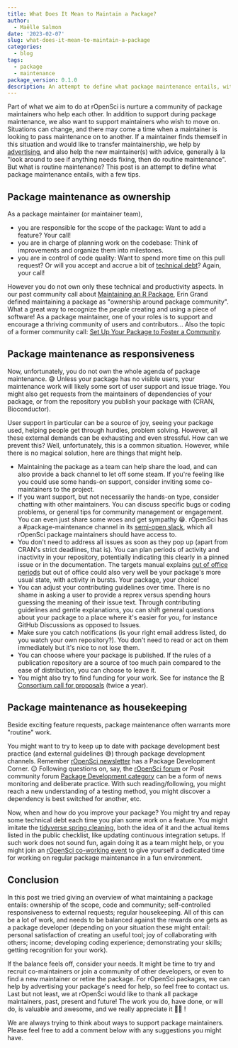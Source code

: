 ```yaml
---
title: What Does It Mean to Maintain a Package?
author:
  - Maëlle Salmon
date: '2023-02-07'
slug: what-does-it-mean-to-maintain-a-package
categories:
  - blog
tags:
  - package
  - maintenance
package_version: 0.1.0
description: An attempt to define what package maintenance entails, with a few tips.
---
```


Part of what we aim to do at rOpenSci is nurture a community of package maintainers who help each other.
In addition to support during package maintenance, we also want to support maintainers who wish to move on. Situations can change, and there may come a time when a maintainer is looking to pass maintenance on to another. If a maintainer finds themself in this situation and would like to transfer maintainership, we help by [advertising](/blog/2022/10/17/maintain-or-co-maintain-an-ropensci-package/), and also help the new maintainer(s) with advice, generally à la "look around to see if anything needs fixing, then do routine maintenance".
But what is routine maintenance? This post is an attempt to define what package maintenance entails, with a few tips.

## Package maintenance as ownership

As a package maintainer (or maintainer team), 

+ you are responsible for the scope of the package: Want to add a feature? Your call!
+ you are in charge of planning work on the codebase: Think of improvements and organize them into milestones.
+ you are in control of code quality: Want to spend more time on this pull request? Or will you accept and accrue a bit of [technical debt](https://en.wikipedia.org/wiki/Technical_debt)? Again, your call!

However you do not own only these technical and productivity aspects.
In our past community call about [Maintaining an R Package](/commcalls/2020-03-18/), Erin Grand defined maintaining a package as "ownership around package community".
What a great way to recognize the _people_ creating and using a piece of software!
As a package maintainer, one of your roles is to support and encourage a thriving community of users and contributors... Also the topic of a former community call: [Set Up Your Package to Foster a Community](/commcalls/apr2021-pkg-community/).

## Package maintenance as responsiveness

Now, unfortunately, you do not own the whole agenda of package maintenance. :sweat_smile:
Unless your package has no visible users, your maintenance work will likely some sort of user support and issue triage.
You might also get requests from the maintainers of dependencies of your package, or from the repository you publish your package with (CRAN, Bioconductor).

User support in particular can be a source of joy, seeing your package used, helping people get through hurdles, problem solving.
However, all these external demands can be exhausting and even stressful.
How can we prevent this?
Well, unfortunately, this is a common situation. However, while there is no magical solution, here are things that might help.

* Maintaining the package as a team can help share the load, and can also provide a back channel to let off some steam. If you're feeling like you could use some hands-on support, consider inviting some co-maintainers to the project.
* If you want support, but not necessarily the hands-on type, consider chatting with other maintainers. You can discuss specific bugs or coding problems, or general tips for community management or engagement. You can even just share some woes and get sympathy 😁. rOpenSci has a #package-maintenance channel in its [semi-open slack](https://contributing.ropensci.org/resources.html#channels), which all rOpenSci package maintainers should have access to.
* You don't need to address all issues as soon as they pop up (apart from CRAN's strict deadlines, that is). You can plan periods of activity and inactivity in your repository, potentially indicating this clearly in a pinned issue or in the documentation. The targets manual explains [out of office periods](https://books.ropensci.org/targets/help.html#out-of-office) but out of office could also very well be your package's more usual state, with activity in bursts. Your package, your choice!
* You can adjust your contributing guidelines over time. There is no shame in asking a user to provide a reprex versus spending hours guessing the meaning of their issue text. Through contributing guidelines and gentle explanations, you can shift general questions about your package to a place where it's easier for you, for instance GitHub Discussions as opposed to Issues.
* Make sure you catch notifications (is your right email address listed, do you watch your own repository?). You don't need to read or act on them immediately but it's nice to not lose them.
* You can choose where your package is published. If the rules of a publication repository are a source of too much pain compared to the ease of distribution, you can choose to leave it.
* You might also try to find funding for your work. See for instance the [R Consortium call for proposals](https://www.r-consortium.org/all-projects/call-for-proposals) (twice a year).

## Package maintenance as housekeeping

Beside exciting feature requests, package maintenance often warrants more "routine" work.

You might want to try to keep up to date with package development best practice (and external guidelines :sweat_smile:) through package development channels.
Remember [rOpenSci newsletter](/news) has a Package Development Corner. :wink:
Following questions on, say, the [rOpenSci forum](https://discuss.ropensci.org/) or Posit community forum [Package Development category](https://community.rstudio.com/c/package-development/11) can be a form of news monitoring and deliberate practice.
With such reading/following, you might reach a new understanding of a testing method, you might discover a dependency is best switched for another, etc.

Now, when and how do you improve your package?
You might try and repay some technical debt each time you plan some work on a feature.
You might imitate the [tidyverse spring cleaning](/blog/2022/03/18/ropensci-news-digest-march-2022/#get-inspired-by-the-tidyverse-spring-cleaning), both the idea of it and the actual items listed in the public checklist, like updating continuous integration setups.
If such work does not sound fun, again doing it as a team might help, or you might join an [rOpenSci co-working event](/events) to give yourself a dedicated time for working on regular package maintenance in a fun environment.

## Conclusion

In this post we tried giving an overview of what maintaining a package entails: ownership of the scope, code and community; self-controlled responsiveness to external requests; regular housekeeping.
All of this can be a lot of work, and needs to be balanced against the rewards one gets as a package developer (depending on your situation these might entail: personal satisfaction of creating an useful tool; joy of collaborating with others; income; developing coding experience; demonstrating your skills; getting recognition for your work).

If the balance feels off, consider your needs. It might be time to try and recruit co-maintainers or join a community of other developers, or even to find a new maintainer or retire the package.
For rOpenSci packages, we can help by advertising your package's need for help, so feel free to contact us.
Last but not least, we at rOpenSci would like to thank all package maintainers, past, present and future! The work you do, have done, or will do, is valuable and awesome, and we really appreciate it 🙏🏼 !

We are always trying to think about ways to support package maintainers. Please feel free to add a comment below with any suggestions you might have.
